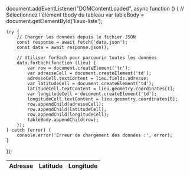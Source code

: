 document.addEventListener("DOMContentLoaded", async function () {
    // Sélectionnez l'élément tbody du tableau
    var tableBody = document.getElementById('lieux-liste');

    try {
        // Charger les données depuis le fichier JSON
        const response = await fetch('data.json');
        const data = await response.json();

        // Utiliser forEach pour parcourir toutes les données
        data.forEach(function (lieu) {
            var row = document.createElement('tr');
            var adresseCell = document.createElement('td');
            adresseCell.textContent = lieu.fields.adresse;
            var latitudeCell = document.createElement('td');
            latitudeCell.textContent = lieu.geometry.coordinates[1];
            var longitudeCell = document.createElement('td');
            longitudeCell.textContent = lieu.geometry.coordinates[0];
            row.appendChild(adresseCell);
            row.appendChild(latitudeCell);
            row.appendChild(longitudeCell);
            tableBody.appendChild(row);
        });
    } catch (error) {
        console.error('Erreur de chargement des données :', error);
    }
});


<!DOCTYPE html>
<html lang="fr">
<head>
    <meta charset="UTF-8">
    <meta name="viewport" content="width=device-width, initial-scale=1.0">
    <script src="script.js"></script>
    <title>Visionnage des lieux</title>
</head>
<body>
    <table>
        <thead>
            <tr>
                <th>Adresse</th>
                <th>Latitude</th>
                <th>Longitude</th>
            </tr>
        </thead>
        <tbody id="lieux-liste">
        </tbody>
    </table>
</body>
</html>
